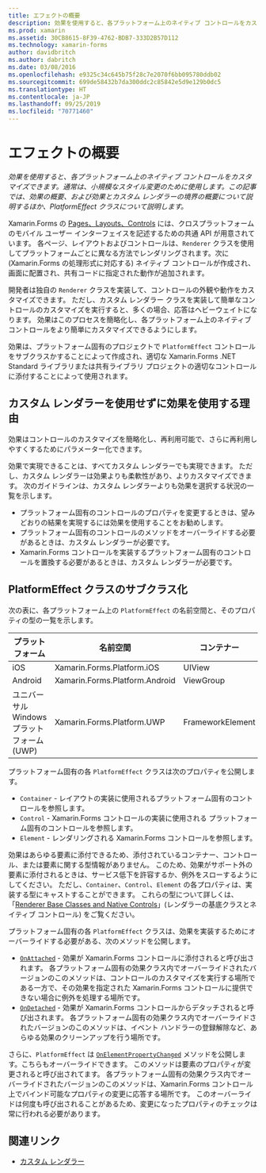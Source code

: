```yaml
---
title: エフェクトの概要
description: 効果を使用すると、各プラットフォーム上のネイティブ コントロールをカスタマイズできます。通常は、小規模なスタイル変更のために使用します。 この記事では、効果の概要、および効果とカスタム レンダラーの境界の概要について説明するほか、PlatformEffect クラスについて説明します。
ms.prod: xamarin
ms.assetid: 30CB8615-8F39-4762-BDB7-333D2B57D112
ms.technology: xamarin-forms
author: davidbritch
ms.author: dabritch
ms.date: 03/08/2016
ms.openlocfilehash: e9325c34c645b75f28c7e2070f6bb095780ddb02
ms.sourcegitcommit: 699de58432b7da300ddc2c85842e5d9e129b0dc5
ms.translationtype: HT
ms.contentlocale: ja-JP
ms.lasthandoff: 09/25/2019
ms.locfileid: "70771460"
---
```

# <a name="introduction-to-effects"></a>エフェクトの概要

_効果を使用すると、各プラットフォーム上のネイティブ コントロールをカスタマイズできます。通常は、小規模なスタイル変更のために使用します。この記事では、効果の概要、および効果とカスタム レンダラーの境界の概要について説明するほか、PlatformEffect クラスについて説明します。_

Xamarin.Forms の [Pages、Layouts、Controls](~/xamarin-forms/user-interface/controls/index.md) には、クロスプラットフォームのモバイル ユーザー インターフェイスを記述するための共通 API が用意されています。 各ページ、レイアウトおよびコントロールは、`Renderer` クラスを使用してプラットフォームごとに異なる方法でレンダリングされます。次に (Xamarin.Forms の処理形式に対応する) ネイティブ コントロールが作成され、画面に配置され、共有コードに指定された動作が追加されます。

開発者は独自の `Renderer` クラスを実装して、コントロールの外観や動作をカスタマイズできます。 ただし、カスタム レンダラー クラスを実装して簡単なコントロールのカスタマイズを実行すると、多くの場合、応答はヘビーウェイトになります。 効果はこのプロセスを簡略化し、各プラットフォーム上のネイティブ コントロールをより簡単にカスタマイズできるようにします。

効果は、プラットフォーム固有のプロジェクトで `PlatformEffect` コントロールをサブクラスかすることによって作成され、適切な Xamarin.Forms .NET Standard ライブラリまたは共有ライブラリ プロジェクトの適切なコントロールに添付することによって使用されます。

## <a name="why-use-an-effect-over-a-custom-renderer"></a>カスタム レンダラーを使用せずに効果を使用する理由

効果はコントロールのカスタマイズを簡略化し、再利用可能で、さらに再利用しやすくするためにパラメーター化できます。

効果で実現できることは、すべてカスタム レンダラーでも実現できます。 ただし、カスタム レンダラーは効果よりも柔軟性があり、よりカスタマイズできます。 次のガイドラインは、カスタム レンダラーよりも効果を選択する状況の一覧を示します。

- プラットフォーム固有のコントロールのプロパティを変更するときは、望みどおりの結果を実現するには効果を使用することをお勧めします。
- プラットフォーム固有のコントロールのメソッドをオーバーライドする必要があるときは、カスタム レンダラーが必要です。
- Xamarin.Forms コントロールを実装するプラットフォーム固有のコントロールを置換する必要があるときは、カスタム レンダラーが必要です。

## <a name="subclassing-the-platformeffect-class"></a>PlatformEffect クラスのサブクラス化

次の表に、各プラットフォーム上の `PlatformEffect` の名前空間と、そのプロパティの型の一覧を示します。

|プラットフォーム|名前空間|コンテナー|Control|
|--- |--- |--- |--- |
|iOS|Xamarin.Forms.Platform.iOS|UIView|UIView|
|Android|Xamarin.Forms.Platform.Android|ViewGroup|View|
|ユニバーサル Windows プラットフォーム (UWP)|Xamarin.Forms.Platform.UWP|FrameworkElement|FrameworkElement|

プラットフォーム固有の各 `PlatformEffect` クラスは次のプロパティを公開します。

- `Container` - レイアウトの実装に使用されるプラットフォーム固有のコントロールを参照します。
- `Control` - Xamarin.Forms コントロールの実装に使用される プラットフォーム固有のコントロールを参照します。
- `Element` - レンダリングされる Xamarin.Forms コントロールを参照します。

効果はあらゆる要素に添付できるため、添付されているコンテナー、コントロール、または要素に関する型情報がありません。 このため、効果がサポート外の要素に添付されるときは、サービス低下を許容するか、例外をスローするようにしてください。 ただし、`Container`、`Control`、`Element` の各プロパティは、実装する型にキャストすることができます。 これらの型について詳しくは、「[Renderer Base Classes and Native Controls](~/xamarin-forms/app-fundamentals/custom-renderer/renderers.md)」(レンダラーの基底クラスとネイティブ コントロール) をご覧ください。

プラットフォーム固有の各 `PlatformEffect` クラスは、効果を実装するためにオーバーライドする必要がある、次のメソッドを公開します。

- [`OnAttached`](xref:Xamarin.Forms.Effect.OnAttached) - 効果が Xamarin.Forms コントロールに添付されると呼び出されます。 各プラットフォーム固有の効果クラス内でオーバーライドされたバージョンのこのメソッドは、コントロールのカスタマイズを実行する場所である一方で、その効果を指定された Xamarin.Forms コントロールに提供できない場合に例外を処理する場所です。
- [`OnDetached`](xref:Xamarin.Forms.Effect.OnDetached) - 効果が Xamarin.Forms コントロールからデタッチされると呼び出されます。 各プラットフォーム固有の効果クラス内でオーバーライドされたバージョンのこのメソッドは、イベント ハンドラーの登録解除など、あらゆる効果のクリーンアップを行う場所です。

さらに、`PlatformEffect` は [`OnElementPropertyChanged`](xref:Xamarin.Forms.PlatformEffect`2.OnElementPropertyChanged(System.ComponentModel.PropertyChangedEventArgs)) メソッドを公開します。こちらもオーバーライドできます。 このメソッドは要素のプロパティが変更されると呼び出されてます。 各プラットフォーム固有の効果クラス内でオーバーライドされたバージョンのこのメソッドは、Xamarin.Forms コントロール上でバインド可能なプロパティの変更に応答する場所です。 このオーバーライドは何度も呼び出されることがあるため、変更になったプロパティのチェックは常に行われる必要があります。

## <a name="related-links"></a>関連リンク

- [カスタム レンダラー](~/xamarin-forms/app-fundamentals/custom-renderer/index.md)
